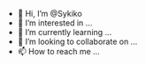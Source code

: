 - 👋 Hi, I’m @Sykiko
- 👀 I’m interested in ...
- 🌱 I’m currently learning ...
- 💞️ I’m looking to collaborate on ...
- 📫 How to reach me ...

<!---
Sykiko/Sykiko is a ✨ special ✨ repository because its `README.md` (this file) appears on your GitHub profile.
You can click the Preview link to take a look at your changes.
--->

